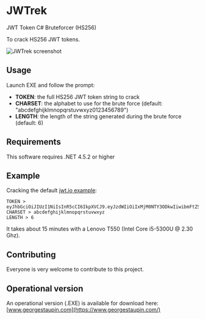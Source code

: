 # JWTrek
JWT Token C# Bruteforcer (HS256) 

To crack HS256 JWT tokens.

![JWTrek screenshot](http://www.georgestaupin.com/wp-content/uploads/2019/07/JWTrek-test-no-monitoring-15.png)

## Usage

Launch EXE and follow the prompt:

* **TOKEN**: the full HS256 JWT token string to crack
* **CHARSET**: the alphabet to use for the brute force (default: "abcdefghijklmnopqrstuvwxyz0123456789")
* **LENGTH**: the length of the string generated during the brute force (default: 6)


## Requirements

This software requires .NET 4.5.2 or higher

## Example

Cracking the default [jwt.io example](https://jwt.io):

```
TOKEN > eyJhbGciOiJIUzI1NiIsInR5cCI6IkpXVCJ9.eyJzdWIiOiIxMjM0NTY3ODkwIiwibmFtZSI6IkpvaG4gRG9lIiwiYWRtaW4iOnRydWV9.TJVA95OrM7E2cBab30RMHrHDcEfxjoYZgeFONFh7HgQ
CHARSET > abcdefghijklmnopqrstuvwxyz
LENGTH > 6
```

It takes about 15 minutes with a Lenovo T550 (Intel Core i5-5300U @ 2.30 Ghz).

## Contributing

Everyone is very welcome to contribute to this project.

## Operational version

An operational version (.EXE) is available for download here:
[www.georgestaupin.com](https://www.georgestaupin.com/)
